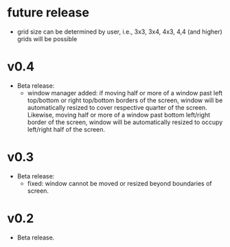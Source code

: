 # future release

* grid size can be determined by user, i.e., 3x3, 3x4, 4x3, 4,4 (and higher) grids will be possible


# v0.4

* Beta release: 
    - window manager added: if moving half or more of a window past left top/bottom or right top/bottom
      borders of the screen, window will be automatically resized to cover respective quarter of the screen. Likewise, moving half or more of a window past bottom left/right border of the screen, window will be 
      automatically resized to occupy left/right half of the screen.


# v0.3

* Beta release: 
    - fixed: window cannot be moved or resized beyond boundaries of screen.

# v0.2

* Beta release.
